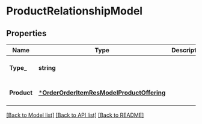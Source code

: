 # ProductRelationshipModel

## Properties
Name | Type | Description | Notes
------------ | ------------- | ------------- | -------------
**Type_** | **string** |  | [optional] [default to null]
**Product** | [***OrderOrderItemResModelProductOffering**](orderOrderItemResModel_productOffering.md) |  | [optional] [default to null]

[[Back to Model list]](../README.md#documentation-for-models) [[Back to API list]](../README.md#documentation-for-api-endpoints) [[Back to README]](../README.md)


